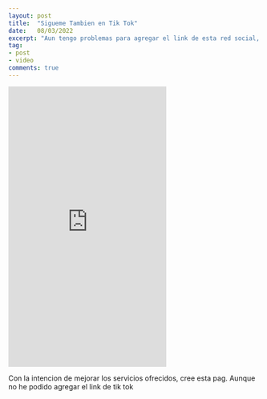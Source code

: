 ```yaml
---
layout: post
title:  "Sigueme Tambien en Tik Tok"
date:   08/03/2022
excerpt: "Aun tengo problemas para agregar el link de esta red social, pero por aca les dejo el link"
tag:
- post
- video
comments: true
---
```

<iframe width="315" height="560" src="https://www.tiktok.com/@psico.logia/video/7065777547149184261?is_from_webapp=1&sender_device=pc&web_id6920638656651068934" frameborder="0"> </iframe>

Con la intencion de mejorar los servicios ofrecidos, cree esta pag. Aunque no he podido agregar el link de tik tok

